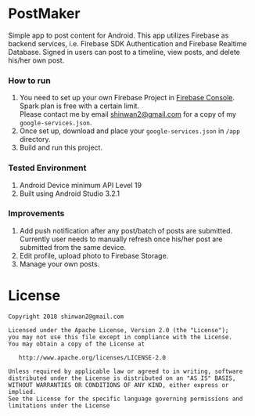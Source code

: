 PostMaker
=========

Simple app to post content for Android. This app utilizes Firebase as backend services, i.e.
Firebase SDK Authentication and Firebase Realtime Database. Signed in users can post to a timeline,
view posts, and delete his/her own post.

### How to run
1. You need to set up your own Firebase Project in [Firebase Console](https://console.firebase.google.com).
    Spark plan is free with a certain limit. <br>
    Please contact me by email shinwan2@gmail.com for a copy of my `google-services.json`.
2. Once set up, download and place your `google-services.json` in `/app` directory.
3. Build and run this project.

### Tested Environment
1. Android Device minimum API Level 19
2. Built using Android Studio 3.2.1

### Improvements
1. Add push notification after any post/batch of posts are submitted. <br />
    Currently user needs to manually refresh once his/her post are submitted from the same device.
2. Edit profile, upload photo to Firebase Storage.
3. Manage your own posts.

License
=======

    Copyright 2018 shinwan2@gmail.com

    Licensed under the Apache License, Version 2.0 (the "License");
    you may not use this file except in compliance with the License.
    You may obtain a copy of the License at

       http://www.apache.org/licenses/LICENSE-2.0

    Unless required by applicable law or agreed to in writing, software
    distributed under the License is distributed on an "AS IS" BASIS,
    WITHOUT WARRANTIES OR CONDITIONS OF ANY KIND, either express or implied.
    See the License for the specific language governing permissions and
    limitations under the License
